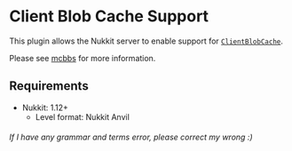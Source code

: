 # Client Blob Cache Support
This plugin allows the Nukkit server to enable support for [`ClientBlobCache`](https://gist.github.com/Tomcc/4be79d3eafcd158c5059abd4ab2e8d35).

Please see [mcbbs](http://www.mcbbs.net/thread-900823-1-1.html) for more information.
## Requirements
- Nukkit: 1.12+
  - Level format: Nukkit Anvil

###### If I have any grammar and terms error, please correct my wrong :)
